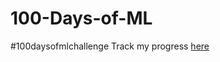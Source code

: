 # 100-Days-of-ML
#100daysofmlchallenge
Track my progress [here](https://ruchikamodgil.github.io/100-Days-of-ML/)
